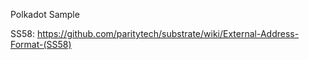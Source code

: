 Polkadot Sample


SS58: https://github.com/paritytech/substrate/wiki/External-Address-Format-(SS58)

